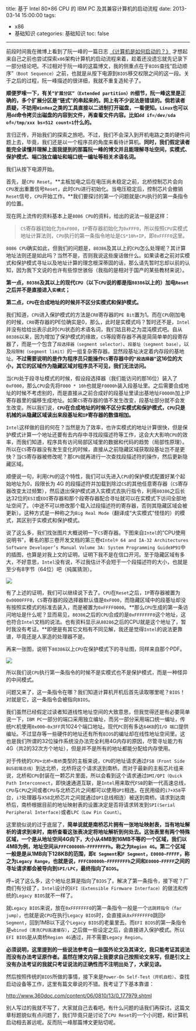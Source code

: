 title: 基于 Intel 80×86 CPU 的 IBM PC 及其兼容计算机的启动流程
date: 2013-03-14 15:00:00
tags:
- x86
- 基础知识
categories: 基础知识
toc: false
---

前段时间我在微博上看到了阮一峰的一篇日志 [《计算机是如何启动的？》](http://www.ruanyifeng.com/blog/2013/02/booting.html) 才想起来自己之前也尝试探索`x86`架构计算机的启动流程来着，趁着还没遗忘就先记录下一部分结论吧。不过相对于阮一峰的这篇博文，我的侧重点在于`BIOS`查找“启动顺序”`（Boot Sequence）`之前，也就是从按下电源到`BIOS`移交权限之间的这一段。关于之后的过程，阮一峰描述的很详细，我就不重复造轮子了。

**顺便罗嗦一下，有关`“扩展分区”（Extended partition）的`细节，阮一峰这里是正确的，多个扩展分区是“链式”的串起来的。网上有不少说法是错误的。倘若读者质疑，不妨用`WinHex`之类的工具直接以二进制打开磁盘，一看便知。`Linux`也可以用`dd`命令拷贝出磁盘的内容到文件，再查看文件内容。比如`dd if=/dev/sda of=/tmp/xxx bs=512 count=1`什么的。**

言归正传，开始我们的探索之旅吧。不过，我们不会深入到开机电路之类的硬件问题上去，毕竟，我们还是以一个程序员的角度来看待计算机。**同时，我们假定读者能完全读懂并理解上面我提到的那篇阮一峰的博文并且能理解寻址空间，实模式、保护模式、端口独立编址和端口统一编址等相关术语名词。**

我们从按下电源开始。

首先，是`CPU Reset`。**主板加电之后在电压尚未稳定之前，北桥控制芯片会向`CPU`发出重置信号`Reset`，此时`CPU`进行初始化。当电压稳定后，控制芯片会撤销`Reset`信号，`CPU`开始工作。**我们要探讨的第一个问题就是`CPU`执行的第一条指令的位置。

现在网上流传的资料基本上是`8086 CPU`的资料，给出的说法一般是这样：
> `CS`寄存器初始化为`0xF000`，`IP`寄存器初始化为`0xFFF0`，所以按照`CPU`实模式地址计算法则，`CPU`执行的第一条指令地址是`CS*10h+IP`，即`0xFFFF0`这里。

`8086 CPU`确实如此，但我们的问题是，`80386`及其以上的`CPU`怎么处理呢？其计算地址法则还是如此吗？当然不是，否则我说这些废话做什么。如果读者之前对实模式和保护模式寻址以及地址计算的理念根深蒂固的话，那么请先暂时忘却以前的认知，因为我下文说的也许有些惊世骇俗（我指的是相对于国产的某些教材来说）。

**第一点，`80386`及其以上的现代`CPU`（以下`CPU`说的都是指`80386`以上的）加电`Reset`之后并不是直接进入`实模式`；**

**第二点，`CPU`在合成地址的时候并不区分实模式和保护模式。**

<!-- more -->

我们知道，`CPU`进入保护模式的方法是`CR0`寄存器的`PE Bit`置为1。而在`CPU`刚加电的时候，`CR0`寄存器的PE位确实是0，那么，此时是实模式吗？暂时还不是，`Intel`并没有给给出表示此时`CPU`状态的术语名词，我们姑且称之为混沌模式吧。自从`80386`以来，因为增加了保护模式的缘故，`CS`等段寄存器不再是简简单单的段寄存器了，而是一个包含了`段选择器（segment selector）`、`段基址（segment base）`，以及`段限制（segment limit）`的一组复杂寄存器。显然段基址决定着内存段的基地址。**不过需要说明的是作为程序员只能操作`CS`寄存器中的`“段选择器”`这16位的大小，其它的区域作为隐藏区域对程序员不可见，我们无法访问。**

当`CPU`处于段寻址模式的时候，假设段选择器（我们能访问的那16位）装入了`0xF000`，那么`CPU`会先将`F000 * 10h`也就是`F0000h`装入段基址里。之后需要合成地址的时候不考虑别的，而是直接从之前合成好的段基址里读出基地址`F0000h`加上IP寄存器里的偏移生成地址。如果`CS`寄存器的值不发生改变，段基址部分就不会发生改变。所以我们说，**`CPU`在合成地址的时候不区分实模式和保护模式，`CPU`只是机械的从隐藏区域读出来段基址和`IP`寄存器的数值相加。**

`Intel`这样做的目的何在？当然是为了效率，也许实模式的地址计算很快，但是保护模式计算一个地址还要有去内存中寻找段描述符等工作，这会大大影响`CPU`的效率，而我们知道，程序具有访问局部区域里的数据和代码的趋势（局部性原理）。所以在`CS`寄存器没有发生变化的时候，直接从之前隐藏区域获取段基址岂不是更快？当`CS`寄存器被修改呢？那`CPU`就再进行一次查找段描述符的操作，然后更新隐藏区域。

顺便说一句，利用`CPU`的这个特性，我们可以先进入`CPU`的保护模式配置好某个起始地址为0，段限长为 4G 的段描述符并加载到除过`CS`的其他任意寄存器（`CS`寄存器改变太过频繁），然后退出保护模式进入实模式去执行指令，利用`80386`之后长达32位的`ESI`或`EDI`寄存器和那个段寄存器配合寻址就可以在实模式下访问全部地址空间了。（中途不可以修改那个载入过段描述符的寄存器，否则其隐藏区域会被更新）。这种方式是一种称之为`Big Real Mode`（翻译成“大实模式”怪怪的）的模式，其区别于实模式和保护模式。

说了这么多，我们找张图片大概说明一下`CS`寄存器。下图来自`Intel`的“CPU使用说明书”，著名的那三卷开发文档的第三卷`《Intel® 64 and IA-32 Architectures Software Developer’s Manual Volume 3A: System Programming Guide》P91`中的插图，也算是对我上文的证明，证明下我不是在信口开河。至于隐藏区域有多大，不好意思，`Intel`没有说，不过我估计不会短于一个段描述符的大小，也就是至少有8字节（64位）吧（纯属猜测）。

![](/images/15/1.png)

有了上述的证明，我们可以继续说下去了。`CPU`在`Reset`之后，`IP`寄存器被置为`0x0000FFF0`，`CS`寄存器的段选择器默认值是`0xF000`，而隐藏区域中的段基址却没有按照实模式的标准去装入，而是被置为`0xFFFF0000`。**那么`CPU`生成的第一条访问地址是什么呢？显而易见，`80386`之后的`CPU`合成的是`0xFFFFFFF0`这个地址，这也符合`Intel`文档的说法。也有资料显示从`80286`之后的CPU就是这个地址了，暂时我没有考证。**即便是有其它文档有不同见解，我还是觉得`Intel`的说法更靠谱，毕竟还是人家造的处理器不是。

再来一张图，说明下`80386`以上`CPU`在保护模式下的寻址图，同样来自那个PDF。

![](/images/15/2.png)

所以我们说`CPU`执行第一条指令的时候不是实模式也不是保护模式，而是一种怪异的中间模式。

问题又来了，这一条指令在哪？我们知道计算机开机后首先读取哪里呢？`BIOS`！对就是它，这一条指令会被指向`BIOS`。

我们虽然已经假定过读者知道线性地址空间的大致意思，但我觉得还是有必要简单说一下，`IBM PC`一部分的端口采用独立编址，而另一部分采用端口统一编址，传统`PC`机使用`0x000~0x3FF`共1024个端口地址。现代`PC`则有多达`64KB`的`I/O 端口`提供编址。不过显存等一些硬件的地址还有所有`BIOS`的编址却在线性地址空间里。这也是我们所谓的32位操作系统没办法完全利用4G内存的原因，尽管寻址能力有4G（共2的32次方个地址），但是并不是所有的地址都能分配给内存使用。

对于传统的`CPU+北桥+南桥`类型的主板来说，`CPU`的地址请求通过`FSB（Front Side BUS前端总线）`到达北桥，北桥将这个请求送到南桥。而对于最新的主板芯片组来说，北桥和`CPU`封装在一颗芯片里面，所以会看到这个请求通过`DMI/QPI（Quick Path Interconnect`，即快速通道互联，是`Intel`用来取代`FSB`的新一代高速总线，`CPU`与`CPU`之间或者`CPU`与北桥芯片之间都可以使用`QPI`相连。在民用级的`i7+X58`平台，`i7`处理器与`X58`北桥芯片之间就通过`QPI`总线相连）被送到南桥。请求到达南桥后，南桥根据目前的地址映射表的设置决定是否将请求转发到`SPI(Serial Peripheral Interface)`或者`LPC（Low Pin Count）`。

这里貌似说的过于底层了，**简单说就是南桥芯片拥有一张地址映射表，当有地址解析的请求到来时，南桥查看这张表决定将地址解析到何处去。这张表里有两个特殊区域，一个是从地址空间4G向下，大小从4MB到16MB不等的一个区域，我们以4MB为例，地址空间从`FFFC00000h~FFFFFFFFh`。称之为`Region 4G`。第二个区域一般是是从1MB向下128KB的范围，即`E Segment`和`F Segment`，`E0000~FFFFF`，称之为`Legacy Range`，也就是说，`FFFC00000h~FFFFFFFFh`之间和`E0000~FFFFF`之间的寻址请求都会被导向到`SPI/LPC`，最终指向了`BIOS`。**

呼~说了这么多，这个地址总算是指向了`BIOS`了。解决了第一条指令，接下呢？厂商们有分歧了，`Intel`设计的`EFI（Extensible Firmware Interface）`的做法和传统的`Legacy BIOS`就不一样了。

就`Legacy BIOS`来说，放在`0xFFFFFFF0`的第一条指令一般是一个`远跳转指令（far jump）`，也就是说`CPU`在执行`Legacy BIOS`时，会直接从`0xFFFFFFF0`跳回`F Segment`，回到1MB以下这个`Legacy BIOS`的老巢里去。而`EFI BIOS`的第一条指令是`wbinvd（清洗CPU高速缓存）`，之后做一些设定之后，会直接进入保护模式。所以`EFI BIOS`是从南桥`Region 4G`通过，并不需要`Legacy Region`。

**必须说明，这里提到的一些说法参考自一些国外论文及其译文，我只能考证其说法而没有办法考证原作者。虽然在博文内容上我要求自己按照论文来写，但是引文上没有办法考证的我就只考证说法的正确性而不注明出处了，大家见谅。**

然后按照传统的`BIOS`所做的事情，接下来是`Power-On Self-Test（开机自检）`、查找启动设备等工作，这里有篇文章说的不错。我考证了下基本靠谱：

http://www.360doc.com/content/06/0810/13/0_177979.shtml

别人写过的我就不写了，大家就自己去看吧。有什么问题的话我们再探讨。这篇文章标题貌似有点问题了，我们毕竟只是讨论了`CPU Reset`的一个小问题，和计算机启动相去甚远呢。反而阮一峰那篇博文更贴切呢。


